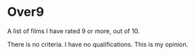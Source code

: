 # Over9

A list of films I have rated 9 or more, out of 10.

There is no criteria. I have no qualifications. This is my opinion.
